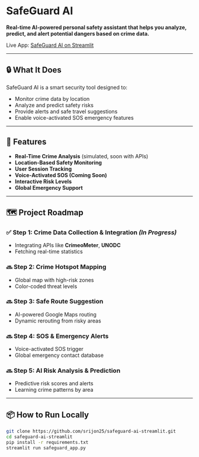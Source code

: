 # SafeGuard AI

**Real-time AI-powered personal safety assistant that helps you analyze, predict, and alert potential dangers based on crime data.**

Live App: [SafeGuard AI on Streamlit](https://safeguard-ai-app-krw2hn6bd9qtoudqwblltk.streamlit.app/)

---

## 🔒 What It Does

SafeGuard AI is a smart security tool designed to:

- Monitor crime data by location
- Analyze and predict safety risks
- Provide alerts and safe travel suggestions
- Enable voice-activated SOS emergency features

---

## 🚀 Features

- **Real-Time Crime Analysis** (simulated, soon with APIs)
- **Location-Based Safety Monitoring**
- **User Session Tracking**
- **Voice-Activated SOS (Coming Soon)**
- **Interactive Risk Levels**
- **Global Emergency Support**

---

## 🗺️ Project Roadmap

### ✅ Step 1: Crime Data Collection & Integration *(In Progress)*
- Integrating APIs like **CrimeoMeter**, **UNODC**
- Fetching real-time statistics

### 🔜 Step 2: Crime Hotspot Mapping
- Global map with high-risk zones
- Color-coded threat levels

### 🔜 Step 3: Safe Route Suggestion
- AI-powered Google Maps routing
- Dynamic rerouting from risky areas

### 🔜 Step 4: SOS & Emergency Alerts
- Voice-activated SOS trigger
- Global emergency contact database

### 🔜 Step 5: AI Risk Analysis & Prediction
- Predictive risk scores and alerts
- Learning crime patterns by area

---

## 📦 How to Run Locally

```bash
git clone https://github.com/srijon25/safeguard-ai-streamlit.git
cd safeguard-ai-streamlit
pip install -r requirements.txt
streamlit run safeguard_app.py
